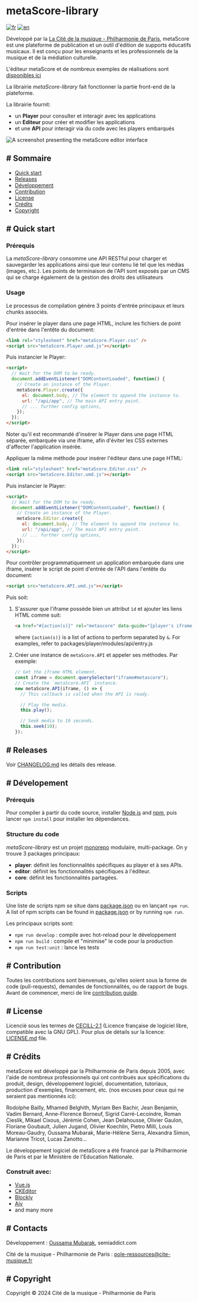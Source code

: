 # metaScore-library

[![fr](https://img.shields.io/badge/lang-fr-blue.svg)](README.md)
[![en](https://img.shields.io/badge/lang-en-white.svg)](README.en.md)

Développé par la [La Cité de la musique - Philharmonie de Paris](https://philharmoniedeparis.fr), metaScore est une plateforme de publication et un outil d'édition de supports éducatifs musicaux. Il est conçu pour les enseignants et les professionnels de la musique et de la médiation culturelle.

L'éditeur metaScore et de nombreux exemples de réalisations sont [disponibles ici](https://metascore.philharmoniedeparis.fr/)

La librairie _metaScore-library_ fait fonctionner la partie front-end de la plateforme.

La librairie fournit:
* un __Player__ pour consulter et interagir avec les applications
* un __Editeur__ pour créer et modifier les applications
* et une __API__ pour interagir via du code avec les players embarqués 

![A screenshot presenting the metaScore editor interface](./screenshot.jpg)

## # Sommaire

* [Quick start](#quick-start)
* [Releases](#releases)
* [Développement](#development)
* [Contribution](#contributing)
* [License](#license)
* [Crédits](#credits)
* [Copyright](#copyright)

<a name="quick-start"></a>
## # Quick start

### Prérequis

La _metaScore-library_ consomme une API RESTful pour charger et sauvegarder les applications ainsi que leur contenu lié tel que les médias (images, etc.). Les points de terminaison de l'API sont exposés par un CMS qui se charge également de la gestion des droits des utilisateurs

### Usage

Le processus de compilation génère 3 points d'entrée principaux et leurs chunks associés.

Pour insérer le player dans une page HTML, inclure les fichiers de point d'entrée dans l'entête du document: 
```html
<link rel="stylesheet" href="metaScore.Player.css" />
<script src="metaScore.Player.umd.js"></script>
```
Puis instancier le Player:
```html
<script>
  // Wait for the DOM to be ready.
  document.addEventListener("DOMContentLoaded", function() {
    // Create an instance of the Player.
    metaScore.Player.create({
      el: document.body, // The element to append the instance to.
      url: "/api/app", // The main API entry point.
      // ... further config options,
    });
  });
</script>
```
Noter qu'il est recommandé d'insérer le Player dans une page HTML séparée, embarquée via une iframe, afin d'éviter les CSS externes d'affecter l'application insérée.

Appliquer la même méthode pour insérer l'éditeur dans une page HTML:
```html
<link rel="stylesheet" href="metaScore.Editor.css" />
<script src="metaScore.Editor.umd.js"></script>
```
Puis instancier le Player:
```html
<script>
  // Wait for the DOM to be ready.
  document.addEventListener("DOMContentLoaded", function() {
    // Create an instance of the Player.
    metaScore.Editor.create({
      el: document.body, // The element to append the instance to.
      url: "/api/app", // The main API entry point.
      // ... further config options,
    });
  });
</script>
```

Pour contrôler programmatiquement un application embarquée dans une iframe, insérer le script de point d'entrée de l'API dans l'entête du document:
```html
<script src="metaScore.API.umd.js"></script>
```
Puis soit: 
1. S'assurer que l'iframe possède bien un attribut `ìd` et ajouter les liens HTML comme suit:
    ```html
    <a href="#{action(s)}" rel="metascore" data-guide="{player's iframe id}">{link text}</a>
    ```
    where `{action(s)}` is a list of actions to perform separated by `&`. For examples, refer to packages/player/modules/api/entry.js

2. Créer une instance de `metaScore.API` et appeler ses méthodes. Par exemple:
    ```js
    // Get the iframe HTML element.
    const iframe = document.querySelector("iframe#metascore");
    // Create the `metaScore.API` instance.
    new metaScore.API(iframe, () => {
      // This callback is called when the API is ready.

      // Play the media.
      this.play();

      // Seek media to 10 seconds.
      this.seek(10);
    });
    ```

<a name="releases"></a>
## # Releases

Voir [CHANGELOG.md](./CHANGELOG.md) les détails des release.

<a name="development"></a>
## # Dévelopement

### Prérequis

Pour compiler à partir du code source, installer [Node.js](http://nodejs.org/) and [npm](https://npmjs.org/), puis lancer `npm install` pour installer les dépendances.
### Structure du code

_metaScore-library_ est un projet [monorepo](https://en.wikipedia.org/wiki/Monorepo) modulaire, multi-package.
On y trouve 3 packages principaux:
* __player__: définit les fonctionnalités spécifiques au player et à ses APIs.
* __editor__: définit les fonctionnalités spécifiques à l'éditeur.
* __core__: définit les fonctionnalités partagées.

### Scripts

Une liste de scripts npm se situe dans [package.json](./package.json) ou en lançant `npm run`.  
A list of npm scripts can be found in [package.json](./package.json) or by running `npm run`.

Les principaux scripts sont:
- `npm run develop` : compile avec hot-reload pour le développement
- `npm run build` : compile et "minimise" le code pour la production
- `npm run test:unit` : lance les tests

<a name="contributing"></a>
## # Contribution

Toutes les contributions sont bienvenues, qu'elles soient sous la forme de code (pull-requests), demandes de fonctionnalités, ou de rapport de bugs.
Avant de commencer, merci de lire [contribution guide](./.github/CONTRIBUTING.md).

<a name="license"></a>
## # License

Licencié sous les termes de [CECILL-2.1](http://www.cecill.info/licences/Licence_CeCILL_V2.1-en.html) (Licence française de logiciel libre, compatible avec la GNU GPL).
Pour plus de détails sur la licence: [LICENSE.md](./LICENSE.md) file.

<a name="credits"></a>
## # Crédits


metaScore est développé par la Philharmonie de Paris depuis 2005, avec l'aide de nombreux professionnels qui ont contribués aux spécifications du produit, design, développement logiciel, documentation, tutoriaux, production d'exemples, financement, etc. (nos excuses pour ceux qui ne seraient pas mentionnés ici):

Rodolphe Bailly, Mhamed Belghith, Myriam Ben Bachir, Jean Benjamin, Vadim Bernard, Anne-Florence Borneuf, Sigrid Carré-Lecoindre, Roman Cieslik, Mikael Cixous, Jérémie Cohen, Jean Delahousse, Olivier Gaulon, Floriane Goubault, Julien Jugand, Olivier Koechlin, Pietro Milli, Louis Moreau-Gaudry, Oussama Mubarak, Marie-Hélène Serra, Alexandra Simon, Marianne Tricot, Lucas Zanotto...

Le développement logiciel de metaScore a été financé par la Philharmonie de Paris et par le Ministère de l'Education Nationale.

### Construit avec:

- [Vue.js](https://vuejs.org/)
- [CKEditor](https://ckeditor.com/)
- [Blockly](https://developers.google.com/blockly)
- [Ajv](https://ajv.js.org/)
- and many more
  
## # Contacts
Développement : [Oussama Mubarak](https://github.com/semiaddict), semiaddict.com

Cité de la musique - Philharmonie de Paris : pole-ressources@cite-musique.fr

<a name="copyright"></a>
## # Copyright

Copyright © 2024 Cité de la musique - Philharmonie de Paris
